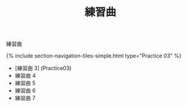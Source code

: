 ﻿---
title: 練習曲
---
練習曲

{% include section-navigation-tiles-simple.html type="Practice 03" %}
* [練習曲 3] (Practice03)
* 練習曲 4
* 練習曲 5
* 練習曲 6
* 練習曲 7


